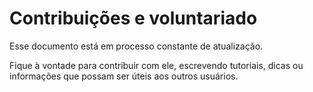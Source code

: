 # Contribuições e voluntariado

Esse documento está em processo constante de atualização.

Fique à vontade para contribuir com ele, escrevendo tutoriais, dicas ou informações que possam ser úteis aos outros usuários.
